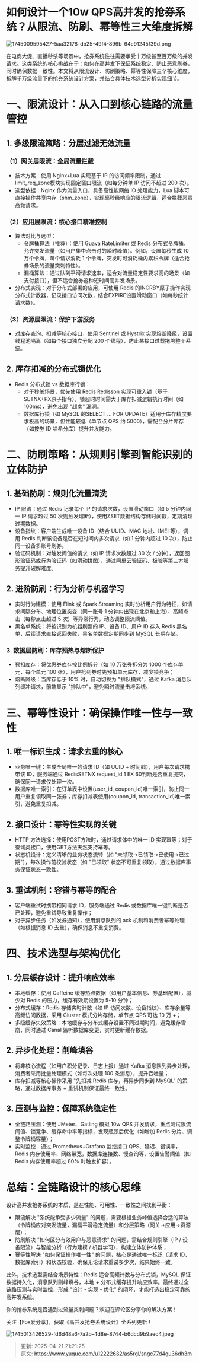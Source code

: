 # 如何设计一个10w QPS高并发的抢券系统？从限流、防刷、幂等性三大维度拆解



![1745009595427-5aa32178-db25-49f4-896b-64c91245f39d.png](./img/BpQVEV1Tr4uxHAPK/1745009595427-5aa32178-db25-49f4-896b-64c91245f39d-474763.png)

在电商大促、直播秒杀等场景中，抢券系统往往需要承受十万级甚至百万级的并发请求。这类系统的核心挑战在于：如何在高并发下保证系统稳定、防止恶意刷券，同时确保数据一致性。本文将从限流设计、防刷策略、幂等性保障三个核心维度，拆解千万级流量下的抢券系统设计方案，并结合具体技术选型分析实现细节。

# 一、限流设计：从入口到核心链路的流量管控
## 1. 多级限流策略：分层过滤无效流量
### （1）网关层限流：全局流量拦截
+ 技术方案：使用 Nginx+Lua 实现基于 IP 的访问频率限制，通过limit_req_zone模块实现固定窗口限流（如每分钟单 IP 访问不超过 200 次）。
+ 选型依据：Nginx 作为流量入口，具备高性能网络 IO 处理能力，Lua 脚本可直接操作共享内存（shm_zone），实现毫秒级响应的限流逻辑，适合拦截恶意高频请求。

### （2）应用层限流：核心接口精准控制
+ 算法对比与选型：
    - 令牌桶算法（推荐）：使用 Guava RateLimiter 或 Redis 分布式令牌桶，允许突发流量（如用户集中点击时的瞬时峰值）。例如，设置每秒生成 10 万个令牌，每个请求消耗 1 个令牌，突发时可消耗桶内累积令牌（适合抢券场景的流量突刺特性）。
    - 漏桶算法：通过队列平滑请求速率，适合对流量稳定性要求高的场景（如支付接口），但不适合抢券这种短时间高并发场景。
+ 分布式实现：对于分布式部署的应用，可使用 Redis 的INCRBY原子操作实现分布式计数器，记录接口访问次数，结合EXPIRE设置滑动窗口（如每秒统计请求数）。

### （3）资源层限流：保护下游服务
+ 对库存查询、扣减等核心接口，使用 Sentinel 或 Hystrix 实现熔断降级，设置线程池隔离（如每个接口独立分配 200 个线程），防止某接口过载拖垮整个系统。

## 2. 库存扣减的分布式锁优化
+ Redis 分布式锁 vs 数据库行锁：
    - 对于秒杀场景，优先使用 Redis Redisson 实现可重入锁（基于SETNX+PX原子指令），锁超时时间需大于库存扣减逻辑执行时间（如 100ms），避免出现 "超卖" 漏洞。
    - 数据库行锁（如 MySQL 的SELECT ... FOR UPDATE）适用于库存精度要求极高的场景，但性能较低（单节点 QPS 约 5000），需配合分片库存（如按券 ID 哈希分库）提升并发能力。

# 二、防刷策略：从规则引擎到智能识别的立体防护
## 1. 基础防刷：规则化流量清洗
+ IP 限流：通过 Redis 记录每个 IP 的请求次数，设置滑动窗口（如 5 分钟内同一 IP 请求超过 50 次则触发熔断），使用ZSET数据结构存储时间戳，定期清理过期数据。
+ 设备指纹：客户端生成唯一设备 ID（结合 UUID、MAC 地址、IMEI 等），调用 Redis 判断该设备是否在短时间内多次请求（如 1 分钟内超过 10 次），防止同一设备多账号刷券。
+ 验证码机制：对触发阈值的请求（如 IP 请求次数超过 30 次 / 分钟），返回图形验证码或行为验证码（如滑动拼图），通过阿里云验证码、极验等第三方服务提升破解难度。

## 2. 进阶防刷：行为分析与机器学习
+ 实时行为建模：使用 Flink 或 Spark Streaming 实时分析用户行为特征，如请求间隔分布、地理位置突变（同一账号 1 分钟内出现在北京和上海）、高频点击（每秒点击超过 5 次）等异常行为，动态调整限流阈值。
+ 黑名单系统：将被识别为机器刷票的 IP、设备 ID、用户 ID 存入 Redis 黑名单，后续请求直接返回失败，黑名单数据定期同步到 MySQL 长期存储。

### 3. 数据层防刷：库存预热与熔断保护
+ 预扣库存：将优惠券库存按比例拆分（如 10 万张券拆分为 1000 个库存单元，每个单元 100 张），用户抢到券时先预扣单元库存，减少锁竞争；
+ 熔断降级：当库存低于 10% 时，自动切换为 "排队模式"，通过 Kafka 消息队列缓冲请求，前端显示 "排队中"，避免瞬时流量击垮系统。

# 三、幂等性设计：确保操作唯一性与一致性
## 1. 唯一标识生成：请求去重的核心
+ 业务唯一键：生成全局唯一的请求 ID（如 UUID + 时间戳），用户每次请求携带该 ID，服务端通过 RedisSETNX request_id 1 EX 60判断是否重复提交，确保同一请求仅处理一次。
+ 数据库唯一索引：在订单表中设置(user_id, coupon_id)唯一索引，防止同一用户重复领取同一张券；库存扣减表使用(coupon_id, transaction_id)唯一索引，避免重复扣减。

## 2. 接口设计：幂等性实现的关键
+ HTTP 方法选择：使用POST方法时，通过请求体中的唯一 ID 实现幂等；对于查询类接口，使用GET方法天然支持幂等。
+ 状态机设计：定义清晰的业务状态流转（如 "未领取→已领取→已使用→已过期"），每次操作前校验状态（如 "已领取" 状态不可重复领取），通过数据库事务保证状态一致性。

## 3. 重试机制：容错与幂等的配合
+ 客户端重试时携带相同请求 ID，服务端通过 Redis 或数据库唯一键判断是否已处理，避免重试导致重复操作；
+ 对于异步任务（如发券通知），使用消息队列的 ack 机制和消费者幂等处理（如根据消息 ID 去重），确保消息不重复消费。

# 四、技术选型与架构优化
## 1. 分层缓存设计：提升响应效率
+ 本地缓存：使用 Caffeine 缓存热点数据（如用户基本信息、券基础配置），减少对 Redis 的压力，缓存有效期设置为 5-10 分钟；
+ 分布式缓存：Redis 存储实时计数（如 IP 访问次数、设备指纹）、库存余量等高频访问数据，采用 Cluster 模式分片存储，单节点 QPS 可达 10 万 +；
+ 多级缓存失效策略：本地缓存与分布式缓存设置不同过期时间，避免缓存雪崩，同时通过 Canal 监听数据库变更，实时更新缓存数据。

## 2. 异步化处理：削峰填谷
+ 将非核心流程（如用户积分记录、日志上报）通过 Kafka 消息队列异步处理，消费者采用批量处理模式（如每次处理 100 条消息），提升吞吐量；
+ 库存扣减等核心操作采用 "先扣减 Redis 库存，再异步同步到 MySQL" 的策略，通过数据库事务 + 重试机制保证最终一致性。

## 3. 压测与监控：保障系统稳定性
+ 全链路压测：使用 JMeter、Gatling 模拟 10w QPS 并发请求，重点测试限流阈值、锁竞争、缓存命中率等指标，发现瓶颈后优化（如增加 Redis 分片、调整令牌桶容量）；
+ 实时监控：通过 Prometheus+Grafana 监控接口 QPS、延迟、错误率，Redis 内存使用率、网络带宽，数据库连接数、慢查询等，设置告警阈值（如 Redis 内存使用率超过 80% 时触发扩容）。

# 总结：全链路设计的核心思维
设计高并发抢券系统的本质，是在性能、可用性、一致性之间找到平衡：

+ 限流解决 "系统能承受多少流量" 的问题，需要根据业务峰值选择合适的算法（令牌桶应对突发流量，漏桶平滑稳定流量）和分层策略（网关→应用→资源层）；
+ 防刷解决 "如何区分有效用户与恶意请求" 的问题，需结合规则引擎（IP / 设备限流）与智能分析（行为建模 / 机器学习），构建立体防护体系；
+ 幂等性解决 "如何保证操作唯一性" 的问题，核心是通过唯一标识（请求 ID、数据库索引）和状态校验，确保无论请求重试多少次，结果始终一致。

此外，技术选型需结合场景特性：Redis 适合高频计数与分布式锁，MySQL 保证数据持久化，消息队列削峰填谷，本地 + 分布式缓存提升响应效率。最终通过全链路压测与实时监控，形成 "设计 - 实现 - 优化" 的闭环，才能打造出稳定可靠的高并发系统。

你的抢券系统是否遇到过流量突刺问题？欢迎在评论区分享你的解决方案！



关注【Fox爱分享】，获取《高并发抢券系统设计》全系列更新！

![1745013426529-fd6d48a6-7a2b-4d8e-8744-b6dcd9b9aec4.jpeg](./img/BpQVEV1Tr4uxHAPK/1745013426529-fd6d48a6-7a2b-4d8e-8744-b6dcd9b9aec4-750953.jpeg)







> 更新: 2025-04-21 21:21:25  
> 原文: <https://www.yuque.com/u12222632/as5rgl/sngc77d4gu36dh3m>